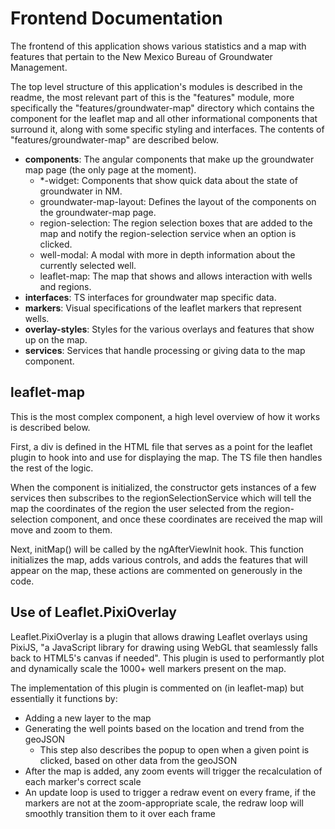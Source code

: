 # Frontend Documentation
The frontend of this application shows various statistics and a map with features that pertain to the New Mexico Bureau of Groundwater Management.

The top level structure of this application's modules is described in the readme, the most relevant part of this is the "features" module, more specifically the "features/groundwater-map" directory which contains the component for the leaflet map and all other informational components that surround it, along with some specific styling and interfaces. The contents of "features/groundwater-map" are described below.
- **components**: The angular components that make up the groundwater map page (the only page at the moment).
	- *-widget: Components that show quick data about the state of groundwater in NM.
	- groundwater-map-layout: Defines the layout of the components on the groundwater-map page.
	- region-selection: The region selection boxes that are added to the map and notify the region-selection service when an option is clicked.
	- well-modal: A modal with more in depth information about the currently selected well.
	- leaflet-map: The map that shows and allows interaction with wells and regions.
- **interfaces**: TS interfaces for groundwater map specific data.
- **markers**: Visual specifications of the leaflet markers that represent wells.
- **overlay-styles**: Styles for the various overlays and features that show up on the map.
- **services**: Services that handle processing or giving data to the map component.

## leaflet-map
This is the most complex component, a high level overview of how it works is described below.

First, a div is defined in the HTML file that serves as a point for the leaflet plugin to hook into and use for displaying the map.  The TS file then handles the rest of the logic.

When the component is initialized, the constructor gets instances of a few services then subscribes to the regionSelectionService which will tell the map the coordinates of the region the user selected from the region-selection component, and once these coordinates are received the map will move and zoom to them.

Next, initMap() will be called by the ngAfterViewInit hook. This function initializes the map, adds various controls, and adds the features that will appear on the map, these actions are commented on generously in the code.

## Use of Leaflet.PixiOverlay
Leaflet.PixiOverlay is a plugin that allows drawing Leaflet overlays using PixiJS, "a JavaScript library for drawing using WebGL that seamlessly falls back to HTML5's canvas if needed". This plugin is used to performantly plot and dynamically scale the 1000+ well markers present on the map.

The implementation of this plugin is commented on (in leaflet-map) but essentially it functions by:
- Adding a new layer to the map
- Generating the well points based on the location and trend from the geoJSON
  - This step also describes the popup to open when a given point is clicked, based on other data from the geoJSON
- After the map is added, any zoom events will trigger the recalculation of each marker's correct scale
- An update loop is used to trigger a redraw event on every frame, if the markers are not at the zoom-appropriate scale, the redraw loop will smoothly transition them to it over each frame
